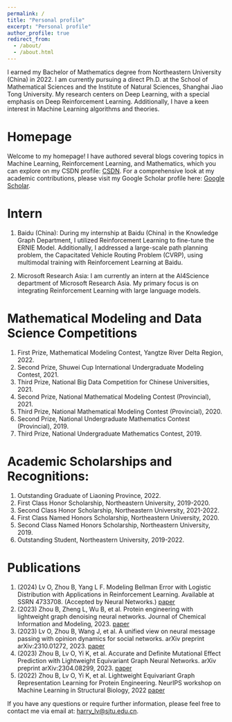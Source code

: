 ```yaml
---
permalink: /
title: "Personal profile"
excerpt: "Personal profile"
author_profile: true
redirect_from: 
  - /about/
  - /about.html
---
```



I earned my Bachelor of Mathematics degree from Northeastern University (China) in 2022. I am currently pursuing a direct Ph.D. at the School of Mathematical Sciences and the Institute of Natural Sciences, Shanghai Jiao Tong University. My research centers on Deep Learning, with a special emphasis on Deep Reinforcement Learning. Additionally, I have a keen interest in Machine Learning algorithms and theories.


Homepage
======
Welcome to my homepage! I have authored several blogs covering topics in Machine Learning, Reinforcement Learning, and Mathematics, which you can explore on my CSDN profile: [CSDN](https://blog.csdn.net/lvoutongyi?spm=1000.2115.3001.5343). For a comprehensive look at my academic contributions, please visit my Google Scholar profile here: [Google Scholar](https://scholar.google.com.hk/citations?hl=zh-CN&user=1ZFUKEIAAAAJ). 




Intern
======
1. Baidu (China): During my internship at Baidu (China) in the Knowledge Graph Department, I utilized Reinforcement Learning to fine-tune the ERNIE Model. Additionally, I addressed a large-scale path planning problem, the Capacitated Vehicle Routing Problem (CVRP), using multimodal training with Reinforcement Learning at Baidu.

2. Microsoft Research Asia: I am currently an intern at the AI4Science department of Microsoft Research Asia. My primary focus is on integrating Reinforcement Learning with large language models.



Mathematical Modeling and Data Science Competitions
======
1. First Prize, Mathematical Modeling Contest, Yangtze River Delta Region, 2022.
2. Second Prize, Shuwei Cup International Undergraduate Modeling Contest, 2021.
3. Third Prize, National Big Data Competition for Chinese Universities, 2021.
4. Second Prize, National Mathematical Modeling Contest (Provincial), 2021.
5. Third Prize, National Mathematical Modeling Contest (Provincial), 2020.
6. Second Prize, National Undergraduate Mathematics Contest (Provincial), 2019.
7. Third Prize, National Undergraduate Mathematics Contest, 2019.
   

Academic Scholarships and Recognitions:
======
1. Outstanding Graduate of Liaoning Province, 2022.
2. First Class Honor Scholarship, Northeastern University, 2019-2020.
3. Second Class Honor Scholarship, Northeastern University, 2021-2022.
4. First Class Named Honors Scholarship, Northeastern University, 2020.
5. Second Class Named Honors Scholarship, Northeastern University, 2019.
6. Outstanding Student, Northeastern University, 2019-2022.



Publications
======
1. (2024) Lv O, Zhou B, Yang L F. Modeling Bellman Error with Logistic Distribution with Applications in Reinforcement Learning. Available at SSRN 4733708. (Accepted by Neural Networks.) [paper](https://papers.ssrn.com/sol3/papers.cfm?abstract_id=4733708)
2. (2023) Zhou B, Zheng L, Wu B, et al. Protein engineering with lightweight graph denoising neural networks. Journal of Chemical Information and Modeling, 2023. [paper](https://pubs.acs.org/doi/full/10.1021/acs.jcim.4c00036)
3. (2023) Lv O, Zhou B, Wang J, et al. A unified view on neural message passing with opinion dynamics for social networks. arXiv preprint arXiv:2310.01272, 2023. [paper](https://arxiv.org/abs/2310.01272)
4. (2023) Zhou B, Lv O, Yi K, et al. Accurate and Definite Mutational Effect Prediction with Lightweight Equivariant Graph Neural Networks. arXiv preprint arXiv:2304.08299, 2023. [paper](https://arxiv.org/abs/2304.08299)
5. (2022) Zhou B, Lv O, Yi K, et al. Lightweight Equivariant Graph Representation Learning for Protein Engineering. NeurIPS workshop on Machine Learning in Structural Biology, 2022 [paper](https://openreview.net/pdf?id=IWoHx6bY4Zm)




If you have any questions or require further information, please feel free to contact me via email at: harry_lv@sjtu.edu.cn.

